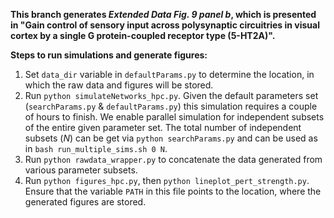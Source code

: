 **This branch generates *Extended Data Fig. 9 panel b*, which is presented in "Gain control of sensory input across polysynaptic circuitries in visual cortex
by a single G protein-coupled receptor type (5-HT2A)".**

**Steps to run simulations and generate figures:**

1. Set `data_dir` variable in `defaultParams.py` to determine the location, in which the raw data and figures will be stored.
2. Run `python simulateNetworks_hpc.py`. Given the default parameters set (`searchParams.py` & `defaultParams.py`) this 
simulation requires a couple of hours to finish. We enable parallel simulation for 
independent subsets of the entire given parameter set. The total number of independent subsets (*N*) can be get via 
`python searchParams.py` and can be used as in `bash run_multiple_sims.sh 0 N`.
2. Run `python rawdata_wrapper.py` to concatenate the data generated from various parameter subsets.
3. Run `python figures_hpc.py`, then `python lineplot_pert_strength.py`. Ensure that the variable `PATH` in this file
points to the location, where the generated figures are stored.